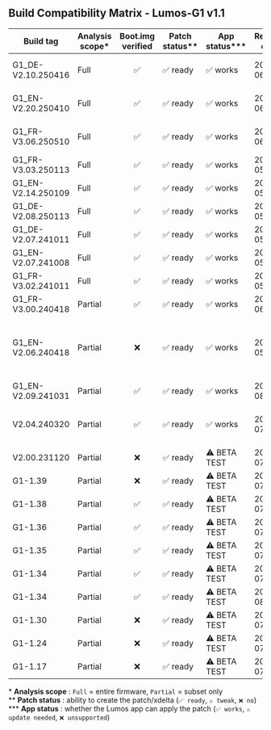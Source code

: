 ## Build Compatibility Matrix - Lumos-G1 v1.1

| Build tag           | Analysis scope* | Boot.img verified | Patch status** | App status***   | Release date | Notes                                            |
|---------------------|-----------------|:-----------------:|----------------|----------------|--------------|--------------------------------------------------|
| G1_DE-V2.10.250416  | Full            | ✅               | ✅ ready       | ✅ works       | 2025-06-24   | current firmware in app                         |
| G1_EN-V2.20.250410  | Full            | ✅               | ✅ ready       | ✅ works       | 2025-06-24   | current firmware in app                         |
| G1_FR-V3.06.250510  | Full            | ✅               | ✅ ready       | ✅ works       | 2025-06-24   | current firmware in app                         |
| G1_FR-V3.03.250113  | Full            | ✅               | ✅ ready       | ✅ works       | 2025-05-11   | —                                               |
| G1_EN-V2.14.250109  | Full            | ✅               | ✅ ready       | ✅ works       | 2025-05-11   | —                                               |
| G1_DE-V2.08.250113  | Full            | ✅               | ✅ ready       | ✅ works       | 2025-05-11   | —                                               |
| G1_DE-V2.07.241011  | Full            | ✅               | ✅ ready       | ✅ works       | 2025-05-11   | —                                               |
| G1_EN-V2.07.241008  | Full            | ✅               | ✅ ready       | ✅ works       | 2025-05-11   | —                                               |
| G1_FR-V3.02.241011  | Full            | ✅               | ✅ ready       | ✅ works       | 2025-05-11   | —                                               |
| G1_FR-V3.00.240418  | Partial         | ✅               | ✅ ready       | ✅ works       | 2025-06-30   | —                                               |
| G1_EN-V2.06.240418  | Partial         | ❌               | ✅ ready       | ✅ works       | 2025-05-11   | subset only - patch tested & functional on G1   |
| G1_EN-V2.09.241031  | Partial         | ✅               | ✅ ready       | ✅ works       | 2025-08-21   | —                                               |
| V2.04.240320        | Partial         | ✅               | ✅ ready       | ✅ works       | 2025-07-12   | patch tested & functional on G1         |
| V2.00.231120        | Partial         | ❌               | ✅ ready       | ⚠️ BETA TEST   | 2025-07-12   | — |
| G1-1.39             | Partial         | ❌               | ✅ ready       | ⚠️ BETA TEST   | 2025-07-12   | — |
| G1-1.38             | Partial         | ✅               | ✅ ready       | ⚠️ BETA TEST   | 2025-07-12   | — |
| G1-1.36             | Partial         | ✅               | ✅ ready       | ⚠️ BETA TEST   | 2025-07-12   | — |
| G1-1.35             | Partial         | ✅               | ✅ ready       | ⚠️ BETA TEST   | 2025-07-12   | — |
| G1-1.34             | Partial         | ✅               | ✅ ready       | ⚠️ BETA TEST   | 2025-07-28   | — |
| G1-1.34             | Partial         | ✅               | ✅ ready       | ⚠️ BETA TEST   | 2025-08-13   | — |
| G1-1.30             | Partial         | ❌               | ✅ ready       | ⚠️ BETA TEST   | 2025-07-12   | — |
| G1-1.24             | Partial         | ❌               | ✅ ready       | ⚠️ BETA TEST   | 2025-07-12   | — |
| G1-1.17             | Partial         | ❌               | ✅ ready       | ⚠️ BETA TEST   | 2025-07-12   | — |

\* **Analysis scope** : `Full` = entire firmware, `Partial` = subset only  
\** **Patch status** : ability to create the patch/xdelta (`✅ ready`, `⚠️ tweak`, `❌ no`)  
\*** **App status** : whether the Lumos app can apply the patch (`✅ works`, `⚠️ update needed`, `❌ unsupported`)
